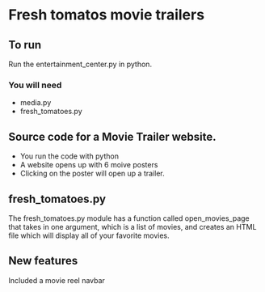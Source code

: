 # Fresh tomatos movie trailers
## To run
Run the entertainment_center.py in python.
### You will need
* media.py
* fresh_tomatoes.py

## Source code for a Movie Trailer website.
* You run the code with python
* A website opens up with 6 moive posters
* Clicking on the poster will open up a trailer.

## fresh_tomatoes.py
The fresh_tomatoes.py module has a function called open_movies_page that takes in one argument, which is a list of movies, and creates an HTML file which will display all of your favorite movies.

## New features
Included a movie reel navbar


